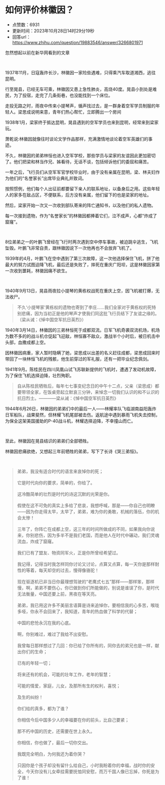 # 如何评价林徽因？
- 点赞数：6931
- 更新时间：2023年10月28日14时29分19秒
- 回答url：https://www.zhihu.com/question/19883546/answer/3266801971
<body>
 <p data-pid="5Qpx_fvq">忽然想起以前在新华网看到的文章</p>
 <p class="ztext-empty-paragraph"><br></p>
 <p data-pid="KfrzGBTh">1937年11月，日寇轰炸长沙，林徽因一家险些遇难，只得乘汽车取道湘西，逃往昆明。</p>
 <p data-pid="z777vz1t">行至晃县，已经无车可乘，林徽因又患上急性肺炎，高烧40度。晃县小到处是难民，为了投宿，走完了几条街巷，也没能找到一个床位。</p>
 <p data-pid="dug5yHWX">走投无路之时，雨夜中传来小提琴声，循声找过去，是一群身着空军学员制服的年轻人。梁思成说明来意，青年们热心帮忙，立即腾出一个房间</p>
 <p data-pid="PhAwjjG8">1938年1月，梁家终于抵达昆明，晃县遇到的空军学员也来到昆明，经常来到梁家玩。</p>
 <p data-pid="_zwbWOGh">萧乾说:林徽因就像往时谈论文学作品那样，充满激情地谈论着空军英雄们的事迹。</p>
 <p data-pid="SJ2ynSdo">不久，林徽因的弟弟林恒也进入空军学校，那些学员与梁家的友谊因此更加密切了。他们把梁和林当作兄、姊看待，无话不谈，包括倾诉他们的委屈和痛苦。</p>
 <p data-pid="E_z6sa-X">一年之后，飞行员们从空军军官学校毕业时，由于没有亲属在昆明，梁、林夫妇作为他们的“名誉家长”出席毕业典礼并致词。</p>
 <p data-pid="x8pstTx3">按照惯例，他们每个人出征前都要留下亲人的联系地址，以备身后之用。这些年轻人的家多在敌占区，不便联系，后方没有亲属，他们留下的也是梁家的地址。</p>
 <p data-pid="LFtsvXET">然后，梁家开始一次又一次收到部队寄来的阵亡通知书，以及他们的私人遗物。</p>
 <p data-pid="8P4wqX5Y">每一次接到遗物，作为“名誉家长”的林徽因都捧着它们，泣不成声，心都“炸成了窟窿”。</p>
 <p class="ztext-empty-paragraph"><br></p>
 <p data-pid="VzuCe7OP">8位弟弟之一的叶鹏飞曾经在飞行时两次遇到空中停车事故，被迫跳伞逃生，飞机坠毁。叶鹏飞非常自责，跟林徽因说下一次他再也不会放弃飞机了。</p>
 <p data-pid="WQgXoCYF">1939年的4月，叶鹏飞在空中遇到了第三次故障，这一次他选择保住飞机，拼了他最大的努力试图迫降飞机，最后还是失败了，摔死在重庆广阳坝，这是林徽因家第一次收到噩耗，林徽因痛不欲生。</p>
 <p class="ztext-empty-paragraph"><br></p>
 <p data-pid="G5Eu8znt">1940年9月13日，晃县雨夜拉小提琴的黄栋权战死在重庆上空，因飞机被打爆，无法收尸。</p>
 <blockquote data-pid="qR-xoPUC">
  不久‘小提琴家’黄栋权的遗物也寄到了李庄……我们全家对于黄栋权的死特别悲痛，因为当初正是他的琴声才使我们同这批飞行员结下了友谊之缘的。（梁从诫：《悼中国空军抗日英烈》）
 </blockquote>
 <p data-pid="yj5sS1tx">1940年3月14日，林徽因的三弟林恒死于成都双流。日军飞机奇袭双流机场，机场为数不多的的战斗机仓促起飞迎敌，林恒寡不敌众，激战半个小时后，被日机击中头部，血撒成都上空。</p>
 <p data-pid="X_W3MUGx">因林徽因病重，家人暂时隐瞒了她，梁思成以出差的名义赶往成都，梁思成回来时带回了一块林恒飞机的残骸，他生前穿过的军礼服，还有一把毕业纪念佩剑。</p>
 <p data-pid="JLPYbhge">1941年9月。陈桂民在四川凤凰山试飞苏联新提供的飞机时，遭遇了发动机故障，为了保住飞机选择迫降，壮烈殉职。</p>
 <blockquote data-pid="FAIfbj-F">
  自从陈桂民牺牲后，每年七七事变纪念日的中午十二点，父亲（梁思成）都要带领全家，在饭桌旁起立默哀三分钟，来悼念一切我们认识的和不认识的抗日烈士。————梁从诫：《悼中国空军抗日英烈》
 </blockquote>
 <p data-pid="0C-vUBVa">1944年6月26日，林徽因的弟弟们中的最后一人——林耀率队飞临湖南益阳轰炸日军船队，战果斐然，但林耀飞机尾部被击伤。返航途中遇到暴雨飞机失去控制，为保全这架美国援助的P-40战斗机，林耀选择迫降，不幸撞山而亡。</p>
 <p class="ztext-empty-paragraph"><br></p>
 <p data-pid="rWqEEKob">至此，林徽因在晃县结识的弟弟们全部牺牲。</p>
 <p data-pid="SJPruRn2">林徽因悲痛欲绝，又想起三年前牺牲的弟弟，写下了长诗《哭三弟恒》。</p>
 <p class="ztext-empty-paragraph"><br></p>
 <blockquote data-pid="5LWxSKdk">
  弟弟，我没有适合时代的语言来哀悼你的死；
  <br>
  <br>
  它是时代向你的要求，简单的，你给了。
  <br>
  <br>
  这冷酷简单的壮烈是时代的诗这沉默的光荣是你。
  <br>
  <br>
  假使在这不可免的真实上多给了悲哀，我想呼喊，那是——你自己也明瞭——因为你走得太早，太早了，弟弟，难为你的勇敢，机械的落伍，你的机会太惨！
  <br>
  <br>
  三年了，你阵亡在成都上空，这三年的时间所做成的不同，如果我向你说来，你别悲伤，因为多半不是我们老国，而是他人在时代中碾动，我们灵魂流血，炸成了窟窿。
  <br>
  <br>
  我们已有了盟友、物资同军火，正是你所曾经希望过。
  <br>
  <br>
  我记得，记得当时我怎样同你讨论又讨论，点算又点算，每一天你是那样耐性的等着，每天却空的过去，慢得像骆驼！
  <br>
  <br>
  现在驱逐机已非当日你最理想驾驶的“老鹰式七五”那样——那样笨，那样慢，啊，弟弟不要伤心，你已做到你们所能做的，别说是谁误了你，是时代无法衡量，中国还要上前，黑夜在等天亮。
  <br>
  <br>
  弟弟，我已用这许多不美丽言语算是诗来追悼你，要相信我的心多苦，喉咙多哑，你永不会回来了，我知道，青年的热血做了科学的代替；
  <br>
  <br>
  中国的悲怆永沉在我的心底。
  <br>
  <br>
  啊，你别难过，难过了我给不出安慰。
  <br>
  <br>
  我曾每日那样想过了几回：你已给了你所有的，同你去的弟兄也是一样，献出你们的生命；
  <br>
  <br>
  已有的年轻一切；
  <br>
  <br>
  将来还有的机会，可能的壮年工作，老年的智慧；
  <br>
  <br>
  可能的情爱，家庭，儿女，及那所有生的权利，喜悦；
  <br>
  <br>
  及生的纠纷！
  <br>
  <br>
  你们给的真多，都为了谁？
  <br>
  <br>
  你相信今后中国多少人的幸福要在你的前头，比自己要紧；
  <br>
  <br>
  那不朽中国的历史，还需要在世上永久。
  <br>
  <br>
  你相信，你也做了，最后一切你交出。
  <br>
  <br>
  我既完全明白，为何我还为着你哭？
  <br>
  <br>
  只因你是个孩子却没有留什么给自己，小时我盼着你的幸福，战时你的安全，今天你没有儿女牵挂需要抚恤同安慰，而万千国人像已忘掉，你死是为了谁！
 </blockquote>
</body>